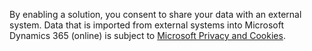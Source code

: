 By enabling a solution, you consent to share your data with an external system. Data that is imported from external systems into Microsoft Dynamics 365 (online) is subject to [Microsoft Privacy and Cookies](https://go.microsoft.com/fwlink/p/?LinkID=521839).